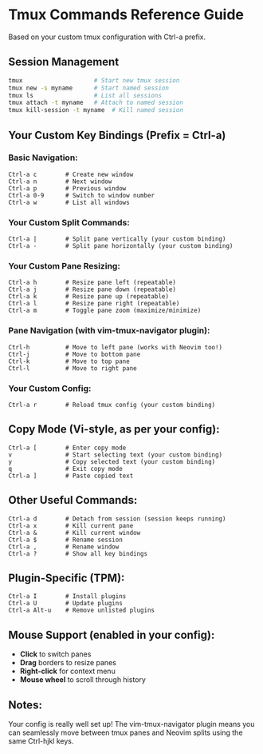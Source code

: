 # Tmux Commands Reference Guide

Based on your custom tmux configuration with Ctrl-a prefix.

## Session Management
```bash
tmux                    # Start new tmux session
tmux new -s myname      # Start named session
tmux ls                 # List all sessions
tmux attach -t myname   # Attach to named session
tmux kill-session -t myname  # Kill named session
```

## Your Custom Key Bindings (Prefix = Ctrl-a)

### Basic Navigation:
```
Ctrl-a c        # Create new window
Ctrl-a n        # Next window
Ctrl-a p        # Previous window
Ctrl-a 0-9      # Switch to window number
Ctrl-a w        # List all windows
```

### Your Custom Split Commands:
```
Ctrl-a |        # Split pane vertically (your custom binding)
Ctrl-a -        # Split pane horizontally (your custom binding)
```

### Your Custom Pane Resizing:
```
Ctrl-a h        # Resize pane left (repeatable)
Ctrl-a j        # Resize pane down (repeatable)
Ctrl-a k        # Resize pane up (repeatable)
Ctrl-a l        # Resize pane right (repeatable)
Ctrl-a m        # Toggle pane zoom (maximize/minimize)
```

### Pane Navigation (with vim-tmux-navigator plugin):
```
Ctrl-h          # Move to left pane (works with Neovim too!)
Ctrl-j          # Move to bottom pane
Ctrl-k          # Move to top pane
Ctrl-l          # Move to right pane
```

### Your Custom Config:
```
Ctrl-a r        # Reload tmux config (your custom binding)
```

## Copy Mode (Vi-style, as per your config):
```
Ctrl-a [        # Enter copy mode
v               # Start selecting text (your custom binding)
y               # Copy selected text (your custom binding)
q               # Exit copy mode
Ctrl-a ]        # Paste copied text
```

## Other Useful Commands:
```
Ctrl-a d        # Detach from session (session keeps running)
Ctrl-a x        # Kill current pane
Ctrl-a &        # Kill current window
Ctrl-a $        # Rename session
Ctrl-a ,        # Rename window
Ctrl-a ?        # Show all key bindings
```

## Plugin-Specific (TPM):
```
Ctrl-a I        # Install plugins
Ctrl-a U        # Update plugins
Ctrl-a Alt-u    # Remove unlisted plugins
```

## Mouse Support (enabled in your config):
- **Click** to switch panes
- **Drag** borders to resize panes
- **Right-click** for context menu
- **Mouse wheel** to scroll through history

## Notes:
Your config is really well set up! The vim-tmux-navigator plugin means you can seamlessly move between tmux panes and Neovim splits using the same Ctrl-hjkl keys.